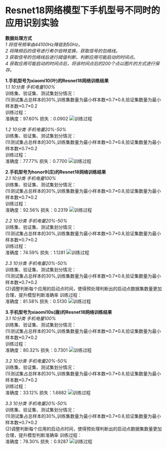 # Resnet18网络模型下手机型号不同时的应用识别实验<br>
**数据处理方式**<br>
*1 将信号频率由44100Hz降低到50Hz。*<br>
*2 将降频后的信号进行希尔伯特变换，获取信号的包络线。*<br>
*3 获取信号的包络线后进行阈值判断，判断应用可能启动的时间点。*<br>
*4 获取应用可能启动的时间点后，将该时间点后的200个点以图片的方式进行保存。*<br>
     
**1.手机型号为xiaomi10(叶)的Resnet18网络训练结果**<br>
*1.1 10分类 手机电量100%*<br>
 训练集、验证集、测试集划分情况：<br>
 (1)测试集占总样本的30%,训练集数量为最小样本数\*0.7\*0.8,验证集数量为最小样本数\*0.7\*0.2<br>
 训练过程：<br>
     准确度：97.60% 损失：0.0902
     ![训练过程](https://github.com/123huayuo/Side-Channel-Attack/blob/main/image/cdb/100%25battery_y(10).png)
     
*1.2 10分类 手机电量20%-50%*<br>
 训练集、验证集、测试集划分情况：<br>
 (1)测试集占总样本的30%,训练集数量为最小样本数\*0.7\*0.8,验证集数量为最小样本数\*0.7\*0.2<br>
 训练过程：<br>
     准确度：77.77% 损失：0.7700
     ![训练过程](https://github.com/123huayuo/Side-Channel-Attack/blob/main/image/cdb/20%25battery_y(10).png)
     
**2.手机型号为honor9(庄)的Resnet18网络训练结果**<br>
*2.1 10分类 手机电量100%*<br>
 训练集、验证集、测试集划分情况：<br>
 (1)测试集占总样本的30%,训练集数量为最小样本数\*0.7\*0.8,验证集数量为最小样本数\*0.7\*0.2<br>
 训练过程：<br>
     准确度：92.56% 损失：0.2319
     ![训练过程](https://github.com/123huayuo/Side-Channel-Attack/blob/main/image/cdb/100%25battery_z(10).png)
     
*2.2 10分类 手机电量20%-50%*<br>
 训练集、验证集、测试集划分情况：<br>
 (1)测试集占总样本的30%,训练集数量为最小样本数\*0.7\*0.8,验证集数量为最小样本数\*0.7\*0.2<br>
 训练过程：<br>
     准确度：74.59% 损失：1.1281
     ![训练过程](https://github.com/123huayuo/Side-Channel-Attack/blob/main/image/cdb/20%25battery_z3(10).png)

*2.3 10分类 手机电量20%-50%*<br>
 训练集、验证集、测试集划分情况：<br>
 (1)测试集占总样本的30%,训练集数量为最小样本数\*0.7\*0.8,验证集数量为最小样本数\*0.7\*0.2<br>
 (2)调整判断每个应用的启动点时间，使得预处理判断出的启动点数据集数量更加合理，提升模型判断准确率
 训练过程：<br>
     准确度：81.58% 损失：0.5130
     ![训练过程](https://github.com/123huayuo/Side-Channel-Attack/blob/main/image/cdb/data_zhuang20%25.png)

     
**3.手机型号为xiaomi10s(唐)的Resnet18网络训练结果**<br>
*3.1 10分类 手机电量100%*<br>
 训练集、验证集、测试集划分情况：<br>
 (1)测试集占总样本的30%,训练集数量为最小样本数\*0.7\*0.8,验证集数量为最小样本数\*0.7\*0.2<br>
 训练过程：<br>
     准确度：80.32% 损失：0.7301
     ![训练过程](https://github.com/123huayuo/Side-Channel-Attack/blob/main/image/cdb/100%25battery_t(10).png)

*3.2 10分类 手机电量20%-50%*<br>
 训练集、验证集、测试集划分情况：<br>
 (1)测试集占总样本的30%,训练集数量为最小样本数\*0.7\*0.8,验证集数量为最小样本数\*0.7\*0.2<br>
 训练过程：<br>
     准确度：33.12% 损失：1.6882
     ![训练过程](https://github.com/123huayuo/Side-Channel-Attack/blob/main/image/cdb/20%25battery_t(10).png)

*3.3 10分类 手机电量20%-50%*<br>
 训练集、验证集、测试集划分情况：<br>
 (1)测试集占总样本的30%,训练集数量为最小样本数\*0.7\*0.8,验证集数量为最小样本数\*0.7\*0.2<br>
 (2)调整判断每个应用的启动点时间，使得预处理判断出的启动点数据集数量更加合理，提升模型判断准确率
 训练过程：<br>
     准确度：78.30% 损失：0.9287
     ![训练过程](https://github.com/123huayuo/Side-Channel-Attack/blob/main/image/cdb/20%25battery_t2(10).png)

